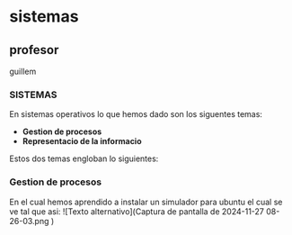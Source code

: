 # sistemas
## profesor
guillem

### SISTEMAS 
En sistemas operativos lo que hemos dado son los siguentes temas:

- **Gestion de procesos**
- **Representacio de la informacio**

Estos dos temas engloban lo siguientes:

### **Gestion de procesos**

En el cual hemos aprendido a instalar un simulador para ubuntu el cual se ve tal que asi:
![Texto alternativo](Captura de pantalla de 2024-11-27 08-26-03.png
)

